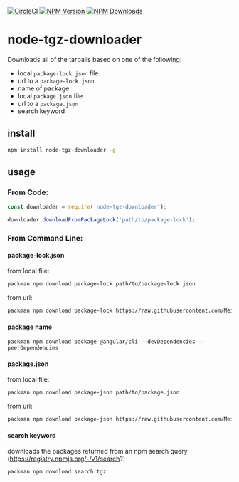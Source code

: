 [![CircleCI](https://circleci.com/gh/Meir017/node-tgz-downloader/tree/master.svg?style=svg)](https://circleci.com/gh/Meir017/node-tgz-downloader/tree/master)
[![NPM Version][npm-image]][npm-url]
[![NPM Downloads][downloads-image]][downloads-url]

# node-tgz-downloader
Downloads all of the tarballs based on one of the following:

- local `package-lock.json` file
- url to a `package-lock.json`
- name of package
- local `package.json` file
- url to a `package.json`
- search keyword

## install

```bash
npm install node-tgz-downloader -g
```

## usage

### From Code:

```js
const downloader = require('node-tgz-downloader');

downloader.downloadFromPackageLock('path/to/package-lock');
```

### From Command Line:

#### package-lock.json

from local file:

```bash
packman npm download package-lock path/to/package-lock.json
```

from url:

```bash
packman npm download package-lock https://raw.githubusercontent.com/Meir017/node-tgz-downloader/master/package-lock.json
```

#### package name

```base
packman npm download package @angular/cli --devDependencies --peerDependencies
```

#### package.json

from local file:

```bash
packman npm download package-json path/to/package.json
```

from url:

```bash
packman npm download package-json https://raw.githubusercontent.com/Meir017/node-tgz-downloader/master/package.json
```

#### search keyword

downloads the packages returned from an npm search query (https://registry.npmjs.org/-/v1/search?)

```base
packman npm download search tgz
```

[npm-image]: https://img.shields.io/npm/v/node-tgz-downloader.svg
[npm-url]: https://npmjs.org/package/node-tgz-downloader
[downloads-image]: https://img.shields.io/npm/dm/node-tgz-downloader.svg
[downloads-url]: https://npmjs.org/package/node-tgz-downloader